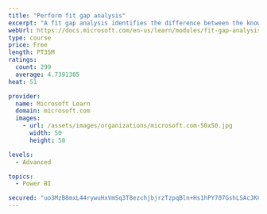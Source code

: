 ```yaml
---
title: "Perform fit gap analysis"
excerpt: "A fit gap analysis identifies the difference between the known requirements and the proposed or current solution. This module covers performing a fit gap analysis."
webUrl: https://docs.microsoft.com/en-us/learn/modules/fit-gap-analysis/
type: course
price: Free
length: PT35M
ratings:
  count: 299
  average: 4.7391305
heat: 51

provider:
  name: Microsoft Learn
  domain: microsoft.com
  images:
    - url: /assets/images/organizations/microsoft.com-50x50.jpg
      width: 50
      height: 50

levels:
  - Advanced

topics:
  - Power BI

secured: "uo3MzB8mxL44rywuHxVmSq3T8ezchjbjrzTzpqBln+Hs1hPY707GshLSAcJKC3J/KZiPEvgF3lE8ikgOmnz/qFE8MDGjA1olfC0DHSNWSMGk6arkX3tr5QJFe0y7TpHV5bf4XcAzlYst7lbGcwuioU4osxfSwcQ6MAMaWkfsJq2uWr5ligCXTPCGmCMhJbmeJxciQG+yWhPuZALAnPgteoo9Lfsn3RRlOD+bR2L68nWO6PrOJvbwRfel+QzTPanFzuuOnotlTKlfPpaYxoLwyIXCxKbLhuA+K1jN4xTm5diXq/4x87J1HLKEHGphp1Ecsqkg1swD12TON5iMDdjVoPNXsvL3n22HbS+ryBr/ymPKqADR2a/jY7MqOqaH9cJYTVP7MhLhD6a5unwQbAY9jA==;btp/5/8mneA2ocksZ4t0vw=="
---
```


